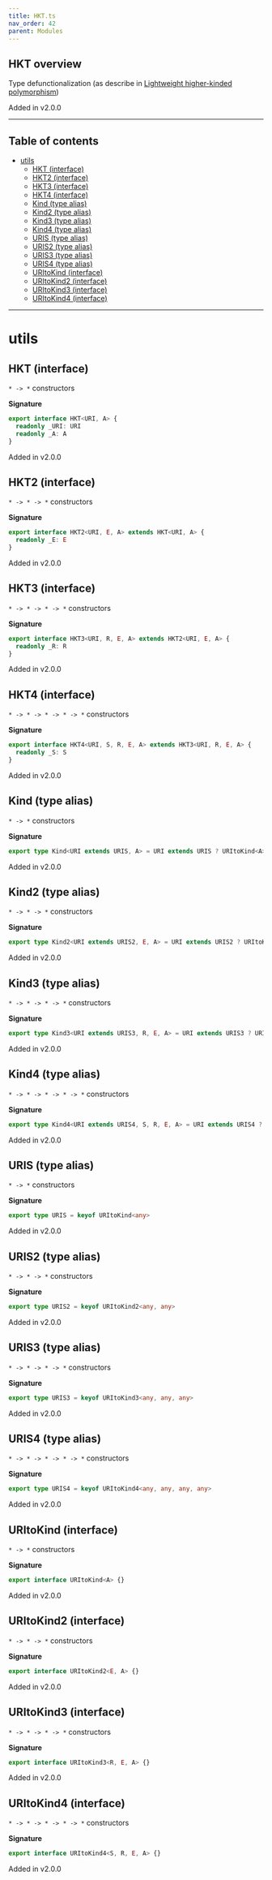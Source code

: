 ```yaml
---
title: HKT.ts
nav_order: 42
parent: Modules
---
```


## HKT overview

Type defunctionalization (as describe in [Lightweight higher-kinded polymorphism](https://www.cl.cam.ac.uk/~jdy22/papers/lightweight-higher-kinded-polymorphism.pdf))

Added in v2.0.0

---

<h2 class="text-delta">Table of contents</h2>

- [utils](#utils)
  - [HKT (interface)](#hkt-interface)
  - [HKT2 (interface)](#hkt2-interface)
  - [HKT3 (interface)](#hkt3-interface)
  - [HKT4 (interface)](#hkt4-interface)
  - [Kind (type alias)](#kind-type-alias)
  - [Kind2 (type alias)](#kind2-type-alias)
  - [Kind3 (type alias)](#kind3-type-alias)
  - [Kind4 (type alias)](#kind4-type-alias)
  - [URIS (type alias)](#uris-type-alias)
  - [URIS2 (type alias)](#uris2-type-alias)
  - [URIS3 (type alias)](#uris3-type-alias)
  - [URIS4 (type alias)](#uris4-type-alias)
  - [URItoKind (interface)](#uritokind-interface)
  - [URItoKind2 (interface)](#uritokind2-interface)
  - [URItoKind3 (interface)](#uritokind3-interface)
  - [URItoKind4 (interface)](#uritokind4-interface)

---

# utils

## HKT (interface)

`* -> *` constructors

**Signature**

```ts
export interface HKT<URI, A> {
  readonly _URI: URI
  readonly _A: A
}
```

Added in v2.0.0

## HKT2 (interface)

`* -> * -> *` constructors

**Signature**

```ts
export interface HKT2<URI, E, A> extends HKT<URI, A> {
  readonly _E: E
}
```

Added in v2.0.0

## HKT3 (interface)

`* -> * -> * -> *` constructors

**Signature**

```ts
export interface HKT3<URI, R, E, A> extends HKT2<URI, E, A> {
  readonly _R: R
}
```

Added in v2.0.0

## HKT4 (interface)

`* -> * -> * -> * -> *` constructors

**Signature**

```ts
export interface HKT4<URI, S, R, E, A> extends HKT3<URI, R, E, A> {
  readonly _S: S
}
```

Added in v2.0.0

## Kind (type alias)

`* -> *` constructors

**Signature**

```ts
export type Kind<URI extends URIS, A> = URI extends URIS ? URItoKind<A>[URI] : any
```

Added in v2.0.0

## Kind2 (type alias)

`* -> * -> *` constructors

**Signature**

```ts
export type Kind2<URI extends URIS2, E, A> = URI extends URIS2 ? URItoKind2<E, A>[URI] : any
```

Added in v2.0.0

## Kind3 (type alias)

`* -> * -> * -> *` constructors

**Signature**

```ts
export type Kind3<URI extends URIS3, R, E, A> = URI extends URIS3 ? URItoKind3<R, E, A>[URI] : any
```

Added in v2.0.0

## Kind4 (type alias)

`* -> * -> * -> * -> *` constructors

**Signature**

```ts
export type Kind4<URI extends URIS4, S, R, E, A> = URI extends URIS4 ? URItoKind4<S, R, E, A>[URI] : any
```

Added in v2.0.0

## URIS (type alias)

`* -> *` constructors

**Signature**

```ts
export type URIS = keyof URItoKind<any>
```

Added in v2.0.0

## URIS2 (type alias)

`* -> * -> *` constructors

**Signature**

```ts
export type URIS2 = keyof URItoKind2<any, any>
```

Added in v2.0.0

## URIS3 (type alias)

`* -> * -> * -> *` constructors

**Signature**

```ts
export type URIS3 = keyof URItoKind3<any, any, any>
```

Added in v2.0.0

## URIS4 (type alias)

`* -> * -> * -> * -> *` constructors

**Signature**

```ts
export type URIS4 = keyof URItoKind4<any, any, any, any>
```

Added in v2.0.0

## URItoKind (interface)

`* -> *` constructors

**Signature**

```ts
export interface URItoKind<A> {}
```

Added in v2.0.0

## URItoKind2 (interface)

`* -> * -> *` constructors

**Signature**

```ts
export interface URItoKind2<E, A> {}
```

Added in v2.0.0

## URItoKind3 (interface)

`* -> * -> * -> *` constructors

**Signature**

```ts
export interface URItoKind3<R, E, A> {}
```

Added in v2.0.0

## URItoKind4 (interface)

`* -> * -> * -> * -> *` constructors

**Signature**

```ts
export interface URItoKind4<S, R, E, A> {}
```

Added in v2.0.0
